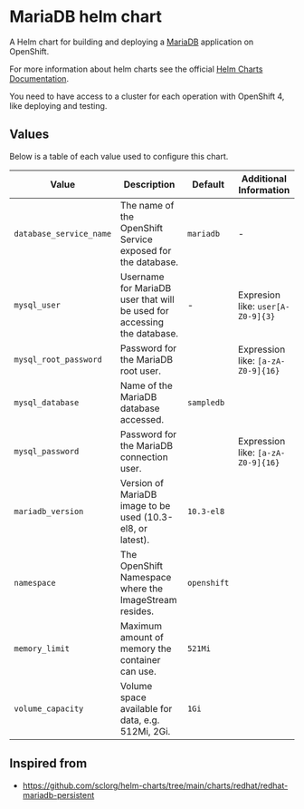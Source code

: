 # MariaDB helm chart

A Helm chart for building and deploying a [MariaDB](https://github/sclorg/mariadb-container) application on OpenShift.

For more information about helm charts see the official [Helm Charts Documentation](https://helm.sh/).

You need to have access to a cluster for each operation with OpenShift 4, like deploying and testing.

## Values

Below is a table of each value used to configure this chart.

| Value                                       | Description | Default | Additional Information |
|---------------------------------------------| ----------- | -- | ---------------------- |
| `database_service_name`                     | The name of the OpenShift Service exposed for the database. | `mariadb` | - |
| `mysql_user`                                | Username for MariaDB user that will be used for accessing the database. | - | Expresion like: `user[A-Z0-9]{3}` |
| `mysql_root_password`                       | Password for the MariaDB root user. | | Expression like: `[a-zA-Z0-9]{16}` |
| `mysql_database`                            | Name of the MariaDB database accessed. | `sampledb` |  |
| `mysql_password`                            | Password for the MariaDB connection user. |  | Expression like: `[a-zA-Z0-9]{16}` |
| `mariadb_version`                           | Version of MariaDB image to be used (10.3-el8, or latest). | `10.3-el8` |  |
| `namespace`                                 | The OpenShift Namespace where the ImageStream resides. | `openshift` | |
| `memory_limit`                              | Maximum amount of memory the container can use. | `521Mi` |  |
| `volume_capacity`                           | Volume space available for data, e.g. 512Mi, 2Gi. | `1Gi` |  |

## Inspired from

- https://github.com/sclorg/helm-charts/tree/main/charts/redhat/redhat-mariadb-persistent

